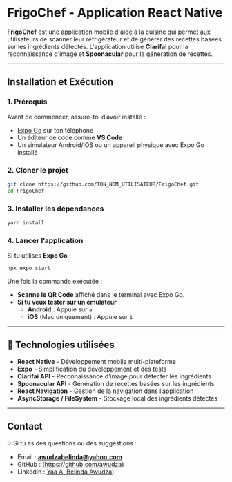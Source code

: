 # FrigoChef - Application React Native

**FrigoChef** est une application mobile d'aide à la cuisine qui permet aux utilisateurs de scanner leur réfrigérateur et de générer des recettes basées sur les ingrédients détectés. L'application utilise **Clarifai** pour la reconnaissance d'image et **Spoonacular** pour la génération de recettes.

---

##  Installation et Exécution

###  **1. Prérequis**
Avant de commencer, assure-toi d’avoir installé :
- [Expo Go](https://expo.dev/) sur ton téléphone
- Un éditeur de code comme **VS Code**
- Un simulateur Android/iOS ou un appareil physique avec Expo Go installé

### **2. Cloner le projet**
```sh
git clone https://github.com/TON_NOM_UTILISATEUR/FrigoChef.git
cd FrigoChef
```

###  **3. Installer les dépendances**
```sh
yarn install
```

###  **4. Lancer l’application**
Si tu utilises **Expo Go** :
```sh
npx expo start
```
Une fois la commande exécutée :
- **Scanne le QR Code** affiché dans le terminal avec Expo Go.
- **Si tu veux tester sur un émulateur** :
  - **Android** : Appuie sur `a`
  - **iOS** (Mac uniquement) : Appuie sur `i`

---

## 🔗 **Technologies utilisées**
- **React Native** - Développement mobile multi-plateforme
- **Expo** - Simplification du développement et des tests
- **Clarifai API** - Reconnaissance d’image pour détecter les ingrédients
- **Spoonacular API** - Génération de recettes basées sur les ingrédients
- **React Navigation** - Gestion de la navigation dans l’application
- **AsyncStorage / FileSystem** - Stockage local des ingrédients détectés

---

##  **Contact**
💡 Si tu as des questions ou des suggestions :
- Email : **awudzabelinda@yahoo.com**
- GitHub : (https://github.com/awudza)
- LinkedIn : [Yaa A. Belinda Awudza](https://www.linkedin.com/in/yaa-a-belinda-awudza-811aa6201/))


